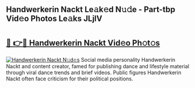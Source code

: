 ## Handwerkerin Nackt Le𝚊k𝚎d N𝚞𝚍e - Part-tbp Vid𝚎o Photos Le𝚊ks JLjlV

# <h2><a href="http://fb4pou.evod.top/?m=Handwerkerin+Nackt">🔗 👉🔴 Handwerkerin Nackt Vid𝚎o Ph𝚘t𝚘s</a></h2>

[![Handwerkerin Nackt N𝚞d𝚎s](https://i.imgur.com/8V9OHl7.gif)](http://fb4pou.evod.top/?m=Handwerkerin+Nackt)
Social media personality Handwerkerin Nackt and content creator, famed for publishing dance and lifestyle material through viral dance trends and brief videos. Public figures Handwerkerin Nackt often face criticism for their political positions. 

